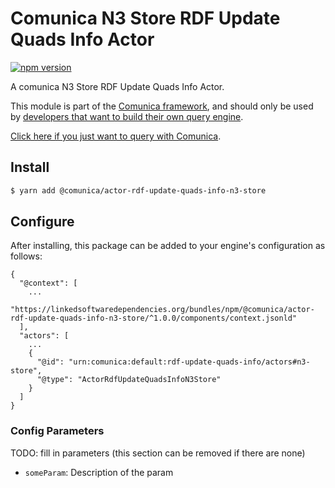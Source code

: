 # Comunica N3 Store RDF Update Quads Info Actor

[![npm version](https://badge.fury.io/js/%40comunica%2Factor-rdf-update-quads-info-n3-store.svg)](https://www.npmjs.com/package/@comunica/actor-rdf-update-quads-info-n3-store)

A comunica N3 Store RDF Update Quads Info Actor.

This module is part of the [Comunica framework](https://github.com/comunica/comunica),
and should only be used by [developers that want to build their own query engine](https://comunica.dev/docs/modify/).

[Click here if you just want to query with Comunica](https://comunica.dev/docs/query/).

## Install

```bash
$ yarn add @comunica/actor-rdf-update-quads-info-n3-store
```

## Configure

After installing, this package can be added to your engine's configuration as follows:
```text
{
  "@context": [
    ...
    "https://linkedsoftwaredependencies.org/bundles/npm/@comunica/actor-rdf-update-quads-info-n3-store/^1.0.0/components/context.jsonld"  
  ],
  "actors": [
    ...
    {
      "@id": "urn:comunica:default:rdf-update-quads-info/actors#n3-store",
      "@type": "ActorRdfUpdateQuadsInfoN3Store"
    }
  ]
}
```

### Config Parameters

TODO: fill in parameters (this section can be removed if there are none)

* `someParam`: Description of the param
